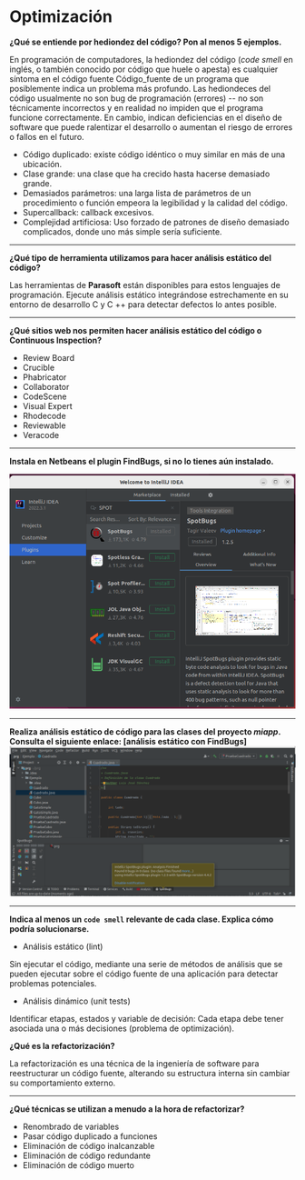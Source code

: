 # Optimización

**¿Qué se entiende por hediondez del código? Pon al menos 5 ejemplos.**

En programación de computadores, la hediondez del código (*code smell* en inglés, o también conocido por código que huele o apesta) es cualquier síntoma en el código fuente Código_fuente de un programa que posiblemente indica un problema más profundo. Las hediondeces del código usualmente no son bug de programación (errores) -- no son técnicamente incorrectos y en realidad no impiden  que el programa funcione correctamente. En cambio, indican deficiencias  en el diseño de software que puede ralentizar el desarrollo o aumentan el riesgo de errores o fallos en el futuro.

- Código duplicado: existe código idéntico o muy similar en más de una ubicación.
- Clase grande: una clase que ha crecido hasta hacerse demasiado grande. 
- Demasiados parámetros: una larga lista de parámetros de un procedimiento o función empeora la legibilidad y la calidad del código.
- Supercallback: callback excesivos.
- Complejidad artificiosa: Uso forzado de patrones de diseño demasiado complicados, donde uno más simple sería suficiente.

------

**¿Qué tipo de herramienta utilizamos para hacer análisis estático del código?**

Las herramientas de **Parasoft** están disponibles para estos lenguajes de programación. Ejecute  análisis estático integrándose estrechamente en su entorno de desarrollo C y C ++ para detectar defectos lo antes posible.

------

**¿Qué sitios web nos permiten hacer análisis estático del código o Continuous Inspection?**

- Review Board
- Crucible
- Phabricator
- Collaborator
- CodeScene
- Visual Expert
- Rhodecode
- Reviewable
- Veracode

------

**Instala en Netbeans el plugin FindBugs, si no lo tienes aún instalado.**

![imagen](https://github.com/estefany89/Primera-clase-de-Daw1.Entorno-de-desarrollo/blob/fe56cc353acd0521dd1265fa9537b7c8e62c6e9e/imagenes/Captura%20desde%202023-01-12%2008-24-34.png)

------

**Realiza análisis estático de código para las clases del proyecto *miapp*. Consulta el siguiente enlace: [análisis estático con FindBugs]**
![imagen](https://github.com/estefany89/Primera-clase-de-Daw1.Entorno-de-desarrollo/blob/91ddbd1f7e1c52fa5626598364e9fc2b744c58a0/imagenes/Captura%20desde%202023-01-12%2008-24-17.png)

------

**Indica al menos un `code smell` relevante de cada clase. Explica cómo podría solucionarse.**

- Análisis estático (lint)

Sin ejecutar el código, mediante una serie de métodos de análisis que se pueden ejecutar sobre el código fuente de una aplicación para detectar problemas potenciales.

- Análisis dinámico (unit tests)

Identificar etapas,  estados y variable de decisión: Cada etapa debe tener asociada una o más decisiones (problema de optimización).



**¿Qué es la refactorización?**

La refactorización es una técnica de la ingeniería de software para reestructurar un código fuente, alterando su estructura interna sin cambiar su comportamiento externo.

------

**¿Qué técnicas se utilizan a menudo a la hora de refactorizar?**

- Renombrado de variables
- Pasar código duplicado a funciones
- Eliminación de código inalcanzable
- Eliminación de código redundante
- Eliminación de código muerto
